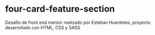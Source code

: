# four-card-feature-section
Desafio de front end mentor realizado por Esteban Huenteleo, proyecto desarrollado con HTML, CSS y SASS
